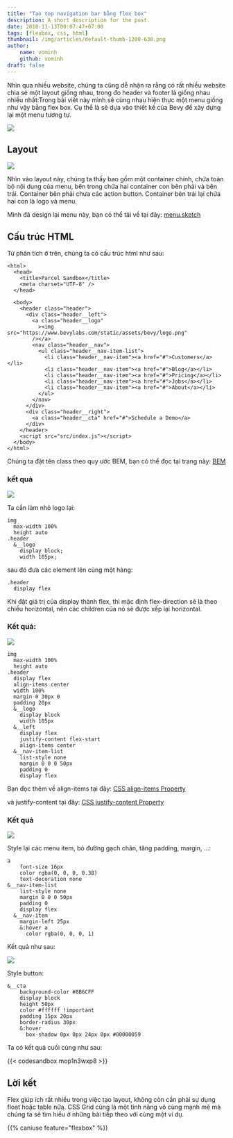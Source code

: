 ```yaml
---
title: "Tạo top navigation bar bằng flex box"
description: A short description for the post.
date: 2018-11-13T00:07:47+07:00
tags: [flexbox, css, html]
thumbnail: /img/articles/default-thumb-1200-630.png
author:
    name: vominh
    github: vominh
draft: false
---
```


Nhìn qua nhiều website, chúng ta cũng dễ nhận ra rằng có rất nhiều website chia sẻ một layout giống nhau, trong đo header và footer là giống nhau nhiều nhất:Trong bài viết này mình sẽ cùng nhau hiện thực một menu giống như vậy bằng flex box. Cụ thể là sẽ dựa vào thiết kế của Bevy để xây dựng lại một menu tương tự.

![](https://cdn-images-1.medium.com/max/1600/1*TUt8lSXrOAZMIDyNMx14wQ.png)

## Layout

![](https://cdn-images-1.medium.com/max/1600/1*38SKxdszPG-fb-7lSzEErw.png)

Nhìn vào layout này, chúng ta thấy bao gồm một container chính, chứa toàn bộ nội dung của menu, bên trong chứa hai container con bên phải và bên trái. Container bên phải chưa các action button. Container bên trái lại chứa hai con là logo và menu.

Mình đã design lại menu này, bạn có thể tải về tại đây: [menu.sketch](https://www.dropbox.com/s/687t3nu8q6zq162/menu.sketch?dl=0)

## Cấu trúc HTML

Từ phân tích ở trên, chúng ta có cấu trúc html như sau:

```
<html>
  <head>
    <title>Parcel Sandbox</title>
    <meta charset="UTF-8" />
  </head>

  <body>
    <header class="header">
      <div class="header__left">
        <a class="header__logo"
          ><img src="https://www.bevylabs.com/static/assets/bevy/logo.png"
        /></a>
        <nav class="header__nav">
          <ul class="header__nav-item-list">
            <li class="header__nav-item"><a href="#">Customers</a></li>
            <li class="header__nav-item"><a href="#">Blog</a></li>
            <li class="header__nav-item"><a href="#">Pricing</a></li>
            <li class="header__nav-item"><a href="#">Jobs</a></li>
            <li class="header__nav-item"><a href="#">About</a></li>
          </ul>
        </nav>
      </div>
      <div class="header__right">
        <a class="header__cta" href="#">Schedule a Demo</a>
      </div>
    </header>
    <script src="src/index.js"></script>
  </body>
</html>
```

Chúng ta đặt tên class theo quy ước BEM, bạn có thể đọc tại trang này: [BEM](http://getbem.com/introduction/)

### kết quả

![](https://cdn-images-1.medium.com/max/1600/1*3pde6mvsm1KyAi8bUFAtfg.png)

Ta cần làm nhỏ logo lại:

```
img
  max-width 100%
  height auto
.header
  &__logo
    display block;
    width 105px;
```

sau đó đưa các element lên cùng một hàng:

```
.header
  display flex
```

Khi đặt giá trị của display thành flex, thì mặc định flex-direction sẽ là theo chiều horizontal, nên các children của nó sẽ được xếp lại horizontal.

### Kết quả:

![](https://cdn-images-1.medium.com/max/1200/1*hdAShTPPpxLjpiF_4X7qGw.png)

```
img
  max-width 100%
  height auto
.header
  display flex
  align-items center
  width 100%
  margin 0 30px 0
  padding 20px
  &__logo
    display block
    width 105px
  &__left
    display flex
    justify-content flex-start
    align-items center
  &__nav-item-list
    list-style none
    margin 0 0 0 50px
    padding 0
    display flex
```

Bạn đọc thêm về align-items tại đây: [CSS align-items Property](https://www.w3schools.com/cssref/css3_pr_align-items.asp)

và justify-content tại đây: [CSS justify-content Property](https://www.w3schools.com/cssref/css3_pr_justify-content.asp)

### Kết quả

![](https://cdn-images-1.medium.com/max/1600/1*04BKJsWN_KI-b5nRDA3pLg.png)

Style lại các menu item, bỏ đường gạch chân, tăng padding, margin, …:

```
a
    font-size 16px
    color rgba(0, 0, 0, 0.38)
    text-decoration none
&__nav-item-list
    list-style none
    margin 0 0 0 50px
    padding 0
    display flex
  &__nav-item
    margin-left 25px
    &:hover a
      color rgba(0, 0, 0, 1)
```

Kết quả như sau:

![](https://cdn-images-1.medium.com/max/1600/1*85a1V-AD5o6MskaJAONrJA.png)

Style button:

```
&__cta
    background-color #8B6CFF
    display block
    height 50px
    color #ffffff !important
    padding 15px 20px
    border-radius 30px
    &:hover
      box-shadow 0px 0px 24px 0px #00000059
```

Ta có kết quả cuối cùng như sau:

{{< codesandbox mop1n3wxp8 >}}

## Lời kết

Flex giúp ích rất nhiều trong việc tạo layout, không còn cần phải sự dụng float hoặc table nữa. CSS Grid cũng là một tính năng vô cùng mạnh mẽ mà chúng ta sẽ tìm hiểu ở những bài tiếp theo với cùng một ví dụ.

{{% caniuse feature="flexbox" %}}
